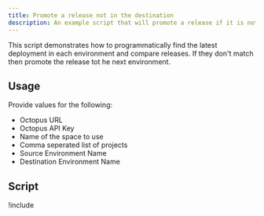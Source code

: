 ```yaml
---
title: Promote a release not in the destination
description: An example script that will promote a release if it is not in the destination.
---
```


This script demonstrates how to programmatically find the latest deployment in each environment and compare releases.  If they don't match then promote the release tot he next environment.

## Usage

Provide values for the following:

- Octopus URL
- Octopus API Key
- Name of the space to use
- Comma seperated list of projects
- Source Environment Name
- Destination Environment Name

## Script

!include <promote-releases-not-in-destination>